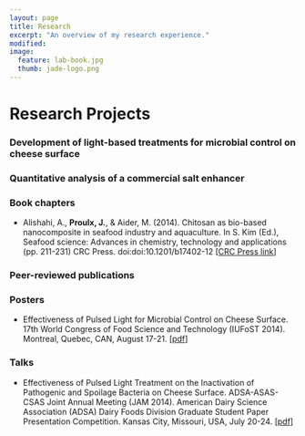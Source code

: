 ```yaml
---
layout: page
title: Research
excerpt: "An overview of my research experience."
modified: 
image: 
  feature: lab-book.jpg
  thumb: jade-logo.png
---
```


# Research Projects

### Development of light-based treatments for microbial control on cheese surface

### Quantitative analysis of a commercial salt enhancer

### Book chapters

* Alishahi, A., **Proulx, J.**, & Aider, M. (2014). Chitosan as bio-based nanocomposite in seafood industry and aquaculture. In S. Kim (Ed.), Seafood science: Advances in chemistry, technology and applications (pp. 211-231) CRC Press. doi:doi:10.1201/b17402-12 [[CRC Press link](http://www.crcnetbase.com/doi/abs/10.1201/b17402-12)]

### Peer-reviewed publications

### Posters

* Effectiveness of Pulsed Light for Microbial Control on Cheese Surface. 17th World Congress of Food Science and Technology (IUFoST 2014). Montreal, Quebec, CAN, August 17-21. [[pdf](https://dl.dropboxusercontent.com/u/51364198/Poster_IUFoST.pdf)]

### Talks

* Effectiveness of Pulsed Light Treatment on the Inactivation of Pathogenic and Spoilage Bacteria on Cheese Surface. ADSA-ASAS-CSAS Joint Annual Meeting (JAM 2014). American Dairy Science Association (ADSA) Dairy Foods Division Graduate Student Paper Presentation Competition. Kansas City, Missouri, USA, July 20-24. [[pdf](https://dl.dropboxusercontent.com/u/51364198/Presentation_ADSA.pdf)]
